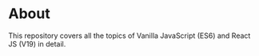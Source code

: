 # About

This repository covers all the topics of Vanilla JavaScript (ES6) and React JS (V19) in detail.
